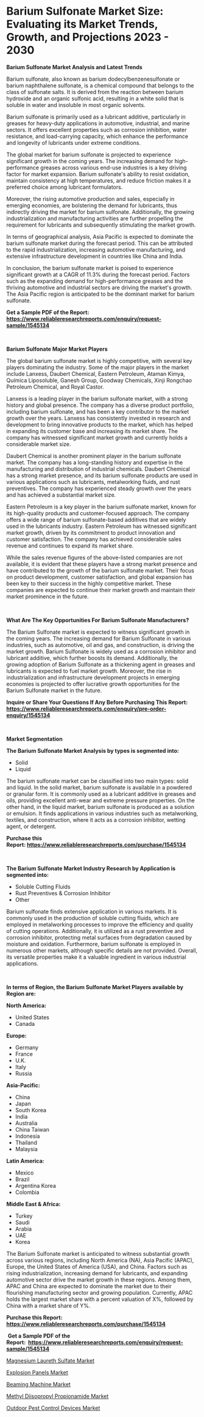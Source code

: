 <p><h1>Barium Sulfonate Market Size: Evaluating its Market Trends, Growth, and Projections 2023 - 2030</h1></p><p><strong>Barium Sulfonate Market Analysis and Latest Trends</strong></p>
<p><p>Barium sulfonate, also known as barium dodecylbenzenesulfonate or barium naphthalene sulfonate, is a chemical compound that belongs to the class of sulfonate salts. It is derived from the reaction between barium hydroxide and an organic sulfonic acid, resulting in a white solid that is soluble in water and insoluble in most organic solvents.</p><p>Barium sulfonate is primarily used as a lubricant additive, particularly in greases for heavy-duty applications in automotive, industrial, and marine sectors. It offers excellent properties such as corrosion inhibition, water resistance, and load-carrying capacity, which enhance the performance and longevity of lubricants under extreme conditions.</p><p>The global market for barium sulfonate is projected to experience significant growth in the coming years. The increasing demand for high-performance greases across various end-use industries is a key driving factor for market expansion. Barium sulfonate's ability to resist oxidation, maintain consistency at high temperatures, and reduce friction makes it a preferred choice among lubricant formulators.</p><p>Moreover, the rising automotive production and sales, especially in emerging economies, are bolstering the demand for lubricants, thus indirectly driving the market for barium sulfonate. Additionally, the growing industrialization and manufacturing activities are further propelling the requirement for lubricants and subsequently stimulating the market growth.</p><p>In terms of geographical analysis, Asia Pacific is expected to dominate the barium sulfonate market during the forecast period. This can be attributed to the rapid industrialization, increasing automotive manufacturing, and extensive infrastructure development in countries like China and India.</p><p>In conclusion, the barium sulfonate market is poised to experience significant growth at a CAGR of 11.3% during the forecast period. Factors such as the expanding demand for high-performance greases and the thriving automotive and industrial sectors are driving the market's growth. The Asia Pacific region is anticipated to be the dominant market for barium sulfonate.</p></p>
<p><strong>Get a Sample PDF of the Report:&nbsp; <a href="https://www.reliableresearchreports.com/enquiry/request-sample/1545134">https://www.reliableresearchreports.com/enquiry/request-sample/1545134</a></strong></p>
<p>&nbsp;</p>
<p><strong>Barium Sulfonate Major Market Players</strong></p>
<p><p>The global barium sulfonate market is highly competitive, with several key players dominating the industry. Some of the major players in the market include Lanxess, Daubert Chemical, Eastern Petroleum, Ataman Kimya, Química Liposoluble, Ganesh Group, Goodway Chemicals, Xinji Rongchao Petroleum Chemical, and Royal Castor.</p><p>Lanxess is a leading player in the barium sulfonate market, with a strong history and global presence. The company has a diverse product portfolio, including barium sulfonate, and has been a key contributor to the market growth over the years. Lanxess has consistently invested in research and development to bring innovative products to the market, which has helped in expanding its customer base and increasing its market share. The company has witnessed significant market growth and currently holds a considerable market size.</p><p>Daubert Chemical is another prominent player in the barium sulfonate market. The company has a long-standing history and expertise in the manufacturing and distribution of industrial chemicals. Daubert Chemical has a strong market presence, and its barium sulfonate products are used in various applications such as lubricants, metalworking fluids, and rust preventives. The company has experienced steady growth over the years and has achieved a substantial market size.</p><p>Eastern Petroleum is a key player in the barium sulfonate market, known for its high-quality products and customer-focused approach. The company offers a wide range of barium sulfonate-based additives that are widely used in the lubricants industry. Eastern Petroleum has witnessed significant market growth, driven by its commitment to product innovation and customer satisfaction. The company has achieved considerable sales revenue and continues to expand its market share.</p><p>While the sales revenue figures of the above-listed companies are not available, it is evident that these players have a strong market presence and have contributed to the growth of the barium sulfonate market. Their focus on product development, customer satisfaction, and global expansion has been key to their success in the highly competitive market. These companies are expected to continue their market growth and maintain their market prominence in the future.</p></p>
<p>&nbsp;</p>
<p><strong>What Are The Key Opportunities For Barium Sulfonate Manufacturers?</strong></p>
<p><p>The Barium Sulfonate market is expected to witness significant growth in the coming years. The increasing demand for Barium Sulfonate in various industries, such as automotive, oil and gas, and construction, is driving the market growth. Barium Sulfonate is widely used as a corrosion inhibitor and lubricant additive, which further boosts its demand. Additionally, the growing adoption of Barium Sulfonate as a thickening agent in greases and lubricants is expected to fuel market growth. Moreover, the rise in industrialization and infrastructure development projects in emerging economies is projected to offer lucrative growth opportunities for the Barium Sulfonate market in the future.</p></p>
<p><strong>Inquire or Share Your Questions If Any Before Purchasing This Report: <a href="https://www.reliableresearchreports.com/enquiry/pre-order-enquiry/1545134">https://www.reliableresearchreports.com/enquiry/pre-order-enquiry/1545134</a></strong></p>
<p>&nbsp;</p>
<p><strong>Market Segmentation</strong></p>
<p><strong>The Barium Sulfonate Market Analysis by types is segmented into:</strong></p>
<p><ul><li>Solid</li><li>Liquid</li></ul></p>
<p><p>The barium sulfonate market can be classified into two main types: solid and liquid. In the solid market, barium sulfonate is available in a powdered or granular form. It is commonly used as a lubricant additive in greases and oils, providing excellent anti-wear and extreme pressure properties. On the other hand, in the liquid market, barium sulfonate is produced as a solution or emulsion. It finds applications in various industries such as metalworking, textiles, and construction, where it acts as a corrosion inhibitor, wetting agent, or detergent.</p></p>
<p><strong>Purchase this Report:&nbsp;<a href="https://www.reliableresearchreports.com/purchase/1545134">https://www.reliableresearchreports.com/purchase/1545134</a></strong></p>
<p>&nbsp;</p>
<p><strong>The Barium Sulfonate Market Industry Research by Application is segmented into:</strong></p>
<p><ul><li>Soluble Cutting Fluids</li><li>Rust Preventives & Corrosion Inhibitor</li><li>Other</li></ul></p>
<p><p>Barium sulfonate finds extensive application in various markets. It is commonly used in the production of soluble cutting fluids, which are employed in metalworking processes to improve the efficiency and quality of cutting operations. Additionally, it is utilized as a rust preventive and corrosion inhibitor, protecting metal surfaces from degradation caused by moisture and oxidation. Furthermore, barium sulfonate is employed in numerous other markets, although specific details are not provided. Overall, its versatile properties make it a valuable ingredient in various industrial applications.</p></p>
<p>&nbsp;</p>
<p><strong>In terms of Region, the Barium Sulfonate Market Players available by Region are:</strong></p>
<p>
    <p> <strong> North America: </strong>
        <ul>
            <li>United States</li>
            <li>Canada</li>
        </ul>
        </p> 
    <p> <strong> Europe: </strong>
        <ul>
            <li>Germany</li>
            <li>France</li>
            <li>U.K.</li>
            <li>Italy</li>
            <li>Russia</li>
        </ul>
        </p> 
    <p> <strong> Asia-Pacific: </strong>
        <ul>
            <li>China</li>
            <li>Japan</li>
            <li>South Korea</li>
            <li>India</li>
            <li>Australia</li>
            <li>China Taiwan</li>
            <li>Indonesia</li>
            <li>Thailand</li>
            <li>Malaysia</li>
        </ul>
        </p> 
    <p> <strong> Latin America: </strong>
        <ul>
            <li>Mexico</li>
            <li>Brazil</li>
            <li>Argentina Korea</li>
            <li>Colombia</li>
        </ul>
        </p> 
    <p> <strong> Middle East & Africa: </strong>
        <ul>
            <li>Turkey</li>
            <li>Saudi</li>
            <li>Arabia</li>
            <li>UAE</li>
            <li>Korea</li>
        </ul>
    </p>
    </p>
<p><p>The Barium Sulfonate market is anticipated to witness substantial growth across various regions, including North America (NA), Asia Pacific (APAC), Europe, the United States of America (USA), and China. Factors such as rising industrialization, increasing demand for lubricants, and expanding automotive sector drive the market growth in these regions. Among them, APAC and China are expected to dominate the market due to their flourishing manufacturing sector and growing population. Currently, APAC holds the largest market share with a percent valuation of X%, followed by China with a market share of Y%.</p></p>
<p><strong>Purchase this Report: <a href="https://www.reliableresearchreports.com/purchase/1545134">https://www.reliableresearchreports.com/purchase/1545134</a></strong></p>
<p>&nbsp;<strong>Get a Sample PDF of the Report:&nbsp;&nbsp;<a href="https://www.reliableresearchreports.com/enquiry/request-sample/1545134">https://www.reliableresearchreports.com/enquiry/request-sample/1545134</a></strong></p>
<p><strong></strong></p>
<p><p><a href="https://github.com/mahnoor2003/Market-Research-Report-List-1/blob/main/magnesium-laureth-sulfate-market.md">Magnesium Laureth Sulfate Market</a></p><p><a href="https://medium.com/@terrellconn/explosion-panels-market-comprehensive-assessment-by-type-application-and-geography-e22d21cf7b7b">Explosion Panels Market</a></p><p><a href="https://medium.com/@jazminjones30/beaming-machine-market-size-reveals-the-best-marketing-channels-in-global-industry-6451c7aa5d50">Beaming Machine Market</a></p><p><a href="https://github.com/abdelrhmankishk22/Market-Research-Report-List-1/blob/main/methyl-diisopropyl-propionamide-market.md">Methyl Diisopropyl Propionamide Market</a></p><p><a href="https://medium.com/@aliciahaley1989/outdoor-pest-control-devices-market-analysis-its-cagr-market-segmentation-and-global-industry-4b7071bcdf94">Outdoor Pest Control Devices Market</a></p></p>